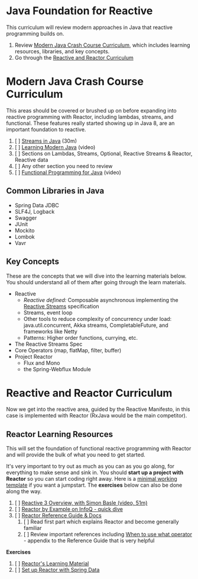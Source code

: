 # Java Foundation for Reactive

This curriculum will review modern approaches in Java that reactive programming builds on. 

1. Review [Modern Java Crash Course Curriculum](#Modern-Java–Crash-Course-Curriculum), which includes learning resources, libraries, and key concepts.
1. Go through the [Reactive and Reactor Curriculum](#Reactive-and-Reactor-Curriculum)

# Modern Java Crash Course Curriculum

This areas should be covered or brushed up on before expanding into reactive programming with Reactor, including lambdas, streams, and functional. These features really started showing up in Java 8, are an important foundation to reactive. 

1. [ ] [Streams in Java](https://stackify.com/streams-guide-java-8/) (30m)
1. [ ] [Learning Modern Java](https://learning.oreilly.com/videos/learning-modern-java/9780134383613?autoplay=false) (video)
  1. [ ] Sections on Lambdas, Streams, Optional, Reactive Streams & Reactor, Reactive data
  1. [ ] Any other section you need to review
1. [ ] [Functional Programming for Java](https://learning.oreilly.com/videos/functional-programming-for/9780134778235?autoplay=false) (video)
    
## Common Libraries in Java

- Spring Data JDBC
- SLF4J, Logback
- Swagger
- JUnit
- Mockito
- Lombok
- Vavr

## Key Concepts

These are the concepts that we will dive into the learning materials below. You should understand all of them after going through the learn materials.

- Reactive
    - *Reactive defined:* Composable asynchronous implementing the [Reactive Streams](http://www.reactive-streams.org/) specification
    - Streams, event loop
    - Other tools to reduce complexity of concurrency under load: java.util.concurrent, Akka streams, CompletableFuture, and frameworks like Netty
    - Patterns: Higher order functions, currying, etc.
- The Reactive Streams Spec
- Core Operators (map, flatMap, filter, buffer)
- Project Reactor
  - Flux and Mono
  - the Spring-Webflux Module

# Reactive and Reactor Curriculum

Now we get into the reactive area, guided by the Reactive Manifesto, in this case is implemented with Reactor (RxJava would be the main competitor). 

## Reactor Learning Resources

This will set the foundation of functional reactive programming with Reactor and will provide the bulk of what you need to get started.

It's very important to try out as much as you can as you go along, for everything to make sense and sink in. You should **start up a project with Reactor** so you can start coding right away. Here is a [minimal working template](https://github.com/Wyntuition/spring-reactor-template) if you want a jumpstart. The **exercises** below can also be done along the way.

1. [ ] [Reactive 3 Overview, with Simon Basle (video, 51m)](https://www.youtube.com/watch?v=WJK6chc7w3o)
1. [ ] [Reactor by Example on InfoQ - quick dive](https://www.infoq.com/articles/reactor-by-example)
1. [ ] [Reactor Reference Guide & Docs](https://projectreactor.io/docs/core/release/reference/)
    1. [ ] Read first part which explains Reactor and become generally familiar
    1. [ ] Review important references including [When to use what operator](https://projectreactor.io/docs/core/release/reference/index.html#which-operator) - appendix to the Reference Guide that is very helpful

**Exercises**

1. [ ] [Reactor's Learning Material](https://projectreactor.io/learn)
1. [ ] [Set up Reactor with Spring Data](https://spring.io/blog/2016/11/28/going-reactive-with-spring-data)

